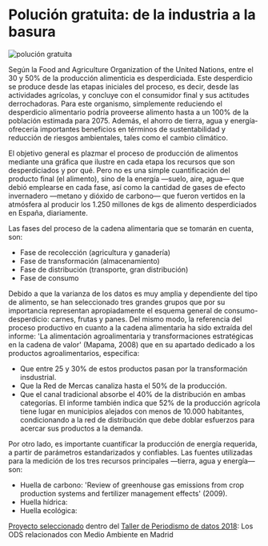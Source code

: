 # Polución gratuita: de la industria a la basura

![polución gratuita](https://www.medialab-prado.es/sites/default/files/styles/imagenes_medianas/public/2018-03/poluci%C3%B3n%20gratuita1.png?itok=uI6zdwoi)

Según la Food and Agriculture Organization of the United Nations, entre el 30 y 50% de la producción alimenticia es desperdiciada. Este desperdicio se produce desde las etapas iniciales del proceso, es decir, desde las actividades agrícolas, y concluye con el consumidor final y sus actitudes derrochadoras.  Para este organismo, simplemente reduciendo el desperdicio alimentario podría proveerse alimento hasta a un 100% de la población estimada para 2075. Además, el ahorro de tierra, agua y energía­ ofrecería importantes beneficios en términos de sustentabilidad y reducción de riesgos ambientales, tales como el cambio climático. 

El objetivo general es plazmar el proceso de producción de alimentos mediante una gráfica que ilustre en cada etapa los recursos que son desperdiciados y por qué.   Pero no es una simple cuantificación del producto final (el alimento), sino de la energía —suelo, aire, agua— que debió emplearse en cada fase, así como la cantidad de gases de efecto invernadero  —metano y dióxido de carbono— que fueron vertidos en la atmósfera al producir los 1.250 millones de kgs de alimento desperdiciados en España, diariamente.

Las fases del proceso de la cadena alimentaria que se tomarán en cuenta, son:
* Fase de recolección (agricultura y ganadería)
* Fase de transformación (almacenamiento)
* Fase de distribución (transporte, gran distribución)
* Fase de consumo

Debido a que la varianza de los datos es muy amplia y dependiente del tipo de alimento, se han seleccionado tres grandes grupos que por su importancia representan apropiadamente el esquema general de consumo-desperdicio: carnes, frutas y panes. Del mismo modo, la referencia del proceso productivo en cuanto a la cadena alimentaria ha sido extraída del informe: 'La alimentación agroalimentaria y transformaciones estratégicas en la cadena de valor' (Mapama, 2008) que en su apartado dedicado a los productos agroalimentarios, especifica:
* Que entre 25 y 30% de estos productos pasan por la transformación insdustrial.
* Que la Red de Mercas canaliza hasta el 50% de la producción.
* Que el canal tradicional absorbe el 40% de la distribución en ambas categorías.
El informe también indica que 52% de la producción agrícola tiene lugar en municipios alejados con menos de 10.000 habitantes, condicionando a la red de distribución que debe doblar esfuerzos para acercar sus productos a la demanda. 

Por otro lado, es importante cuantificar la producción de energía requerida, a partir de parámetros estandarizados y confiables. Las fuentes utilizadas para la medición de los tres recursos principales —tierra, agua y energía— son:
* Huella de carbono: 'Review of greenhouse gas emissions from crop production systems and fertilizer management effects' (2009). 
* Huella hídrica:
* Huella ecológica: 

[Proyecto seleccionado](https://www.medialab-prado.es/proyectos/polucion-gratuita-de-la-industria-la-basura) dentro del [Taller de Periodismo de datos 2018](https://www.medialab-prado.es/programas/taller-de-periodismo-de-datos-2018-los-ods-relacionados-con-el-medio-ambiente-en-madrid): Los ODS relacionados con Medio Ambiente en Madrid



